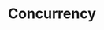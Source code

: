 ---
title: Concurrency
defn: |-
    With some parallel-programming models, a programmer cannot
    accomplish anything significant without dealing with
    *concurrency*, where the programmer herself mitigates
    interactions between otherwise independent subcomputations.
---